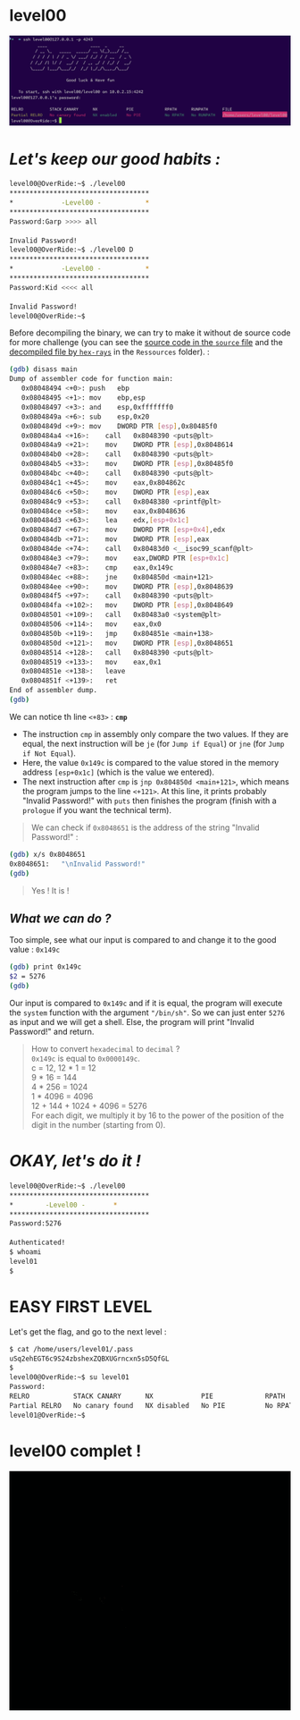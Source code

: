 # level00

![level00](Ressources/title_screen00.png)

# _Let's keep our good habits :_

```sh
level00@OverRide:~$ ./level00 
***********************************
*            -Level00 -           *
***********************************
Password:Garp >>>> all

Invalid Password!
level00@OverRide:~$ ./level00 D
***********************************
*            -Level00 -           *
***********************************
Password:Kid <<<< all

Invalid Password!
level00@OverRide:~$ 
```

Before decompiling the binary, we can try to make it without de source code for more challenge (you can see the [source code in the `source` file](source.c) and the [decompiled file by `hex-rays`](Ressources/binary_00-hex-rays.png) in the `Ressources` folder). :

```sh
(gdb) disass main
Dump of assembler code for function main:
   0x08048494 <+0>:	push   ebp
   0x08048495 <+1>:	mov    ebp,esp
   0x08048497 <+3>:	and    esp,0xfffffff0
   0x0804849a <+6>:	sub    esp,0x20
   0x0804849d <+9>:	mov    DWORD PTR [esp],0x80485f0
   0x080484a4 <+16>:	call   0x8048390 <puts@plt>
   0x080484a9 <+21>:	mov    DWORD PTR [esp],0x8048614
   0x080484b0 <+28>:	call   0x8048390 <puts@plt>
   0x080484b5 <+33>:	mov    DWORD PTR [esp],0x80485f0
   0x080484bc <+40>:	call   0x8048390 <puts@plt>
   0x080484c1 <+45>:	mov    eax,0x804862c
   0x080484c6 <+50>:	mov    DWORD PTR [esp],eax
   0x080484c9 <+53>:	call   0x8048380 <printf@plt>
   0x080484ce <+58>:	mov    eax,0x8048636
   0x080484d3 <+63>:	lea    edx,[esp+0x1c]
   0x080484d7 <+67>:	mov    DWORD PTR [esp+0x4],edx
   0x080484db <+71>:	mov    DWORD PTR [esp],eax
   0x080484de <+74>:	call   0x80483d0 <__isoc99_scanf@plt>
   0x080484e3 <+79>:	mov    eax,DWORD PTR [esp+0x1c]
   0x080484e7 <+83>:	cmp    eax,0x149c
   0x080484ec <+88>:	jne    0x804850d <main+121>
   0x080484ee <+90>:	mov    DWORD PTR [esp],0x8048639
   0x080484f5 <+97>:	call   0x8048390 <puts@plt>
   0x080484fa <+102>:	mov    DWORD PTR [esp],0x8048649
   0x08048501 <+109>:	call   0x80483a0 <system@plt>
   0x08048506 <+114>:	mov    eax,0x0
   0x0804850b <+119>:	jmp    0x804851e <main+138>
   0x0804850d <+121>:	mov    DWORD PTR [esp],0x8048651
   0x08048514 <+128>:	call   0x8048390 <puts@plt>
   0x08048519 <+133>:	mov    eax,0x1
   0x0804851e <+138>:	leave  
   0x0804851f <+139>:	ret    
End of assembler dump.
(gdb) 
```

We can notice th line `<+83>` : **`cmp`**
- The instruction `cmp` in assembly only compare the two values. If they are equal, the next instruction will be `je` (for `Jump if Equal`) or `jne` (for `Jump if Not Equal`).
- Here, the value `0x149c` is compared to the value stored in the memory address `[esp+0x1c]` (which is the value we entered).
- The next instruction after `cmp` is `jnp 0x804850d <main+121>`, which means the program jumps to the line `<+121>`. At this line, it prints probably "Invalid Password!" with `puts` then finishes the program (finish with a `prologue` if you want the technical term).

> We can check if `0x8048651` is the address of the string "Invalid Password!" :
```sh
(gdb) x/s 0x8048651
0x8048651:	 "\nInvalid Password!"
(gdb) 
```
> Yes ! It is !

## _What we can do ?_

Too simple, see what our input is compared to and change it to the good value : `0x149c`

```sh
(gdb) print 0x149c
$2 = 5276
(gdb) 
```

Our input is compared to `0x149c` and if it is equal, the program will execute the `system` function with the argument `"/bin/sh"`. So we can just enter `5276` as input and we will get a shell. Else, the program will print "Invalid Password!" and return.

> How to convert `hexadecimal` to `decimal` ? <br /> `0x149c` is equal to `0x0000149c`. <br /> c = 12, 12 * 1 = 12 <br /> 9 * 16 = 144 <br /> 4 * 256 = 1024 <br /> 1 * 4096 = 4096 <br /> 12 + 144 + 1024 + 4096 = 5276  <br /> For each digit, we multiply it by 16 to the power of the position of the digit in the number (starting from 0).

# _OKAY, let's do it !_

```sh
level00@OverRide:~$ ./level00 
***********************************
* 	     -Level00 -		  *
***********************************
Password:5276

Authenticated!
$ whoami
level01
$ 
```

# EASY FIRST LEVEL

Let's get the flag, and go to the next level :

```sh
$ cat /home/users/level01/.pass
uSq2ehEGT6c9S24zbshexZQBXUGrncxn5sD5QfGL
$ 
level00@OverRide:~$ su level01
Password: 
RELRO           STACK CANARY      NX            PIE             RPATH      RUNPATH      FILE
Partial RELRO   No canary found   NX disabled   No PIE          No RPATH   No RUNPATH   /home/users/level01/level01
level01@OverRide:~$ 
```

# level00 complet !
![yeah](../assets/yeah.gif)
